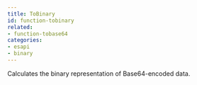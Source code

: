 ```yaml
---
title: ToBinary
id: function-tobinary
related:
- function-tobase64
categories:
- esapi
- binary
---
```


Calculates the binary representation of Base64-encoded data.
